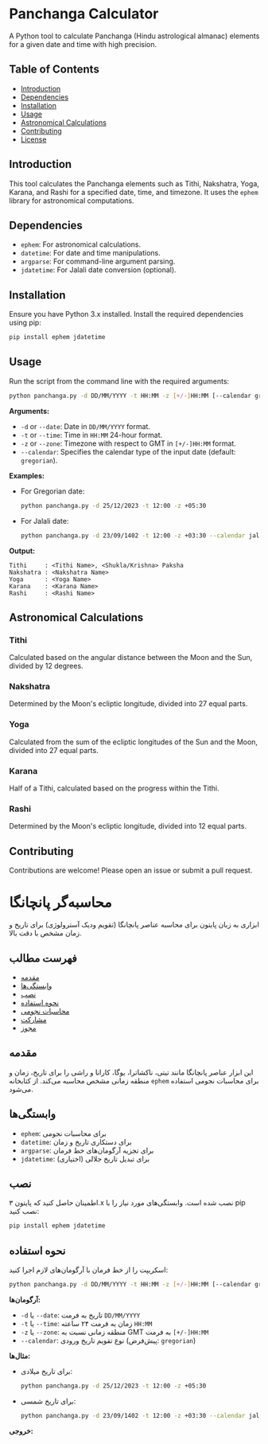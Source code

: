 # Panchanga Calculator

A Python tool to calculate Panchanga (Hindu astrological almanac) elements for a given date and time with high precision.

## Table of Contents

- [Introduction](#introduction)
- [Dependencies](#dependencies)
- [Installation](#installation)
- [Usage](#usage)
- [Astronomical Calculations](#astronomical-calculations)
- [Contributing](#contributing)
- [License](#license)

## Introduction

This tool calculates the Panchanga elements such as Tithi, Nakshatra, Yoga, Karana, and Rashi for a specified date, time, and timezone. It uses the `ephem` library for astronomical computations.

## Dependencies

- `ephem`: For astronomical calculations.
- `datetime`: For date and time manipulations.
- `argparse`: For command-line argument parsing.
- `jdatetime`: For Jalali date conversion (optional).

## Installation

Ensure you have Python 3.x installed. Install the required dependencies using pip:

```bash
pip install ephem jdatetime
```

## Usage

Run the script from the command line with the required arguments:

```bash
python panchanga.py -d DD/MM/YYYY -t HH:MM -z [+/-]HH:MM [--calendar gregorian|jalali]
```

**Arguments:**

- `-d` or `--date`: Date in `DD/MM/YYYY` format.
- `-t` or `--time`: Time in `HH:MM` 24-hour format.
- `-z` or `--zone`: Timezone with respect to GMT in `[+/-]HH:MM` format.
- `--calendar`: Specifies the calendar type of the input date (default: `gregorian`).

**Examples:**

- For Gregorian date:
  ```bash
  python panchanga.py -d 25/12/2023 -t 12:00 -z +05:30
  ```

- For Jalali date:
  ```bash
  python panchanga.py -d 23/09/1402 -t 12:00 -z +03:30 --calendar jalali
  ```

**Output:**

```
Tithi     : <Tithi Name>, <Shukla/Krishna> Paksha
Nakshatra : <Nakshatra Name>
Yoga      : <Yoga Name>
Karana    : <Karana Name>
Rashi     : <Rashi Name>
```

## Astronomical Calculations

### Tithi

Calculated based on the angular distance between the Moon and the Sun, divided by 12 degrees.

### Nakshatra

Determined by the Moon's ecliptic longitude, divided into 27 equal parts.

### Yoga

Calculated from the sum of the ecliptic longitudes of the Sun and the Moon, divided into 27 equal parts.

### Karana

Half of a Tithi, calculated based on the progress within the Tithi.

### Rashi

Determined by the Moon's ecliptic longitude, divided into 12 equal parts.

## Contributing

Contributions are welcome! Please open an issue or submit a pull request.



# محاسبه‌گر پانچانگا

ابزاری به زبان پایتون برای محاسبه عناصر پانچانگا (تقویم ودیک آسترولوژی) برای تاریخ و زمان مشخص با دقت بالا.

## فهرست مطالب

- [مقدمه](#مقدمه)
- [وابستگی‌ها](#وابستگیها)
- [نصب](#نصب)
- [نحوه استفاده](#نحوه-استفاده)
- [محاسبات نجومی](#محاسبات-نجومی)
- [مشارکت](#مشارکت)
- [مجوز](#مجوز)

## مقدمه

این ابزار عناصر پانچانگا مانند تیتی، ناکشاترا، یوگا، کارانا و راشی را برای تاریخ، زمان و منطقه زمانی مشخص محاسبه می‌کند. از کتابخانه `ephem` برای محاسبات نجومی استفاده می‌شود.

## وابستگی‌ها

- `ephem`: برای محاسبات نجومی
- `datetime`: برای دستکاری تاریخ و زمان
- `argparse`: برای تجزیه آرگومان‌های خط فرمان
- `jdatetime`: برای تبدیل تاریخ جلالی (اختیاری)

## نصب

اطمینان حاصل کنید که پایتون ۳.x نصب شده است. وابستگی‌های مورد نیاز را با pip نصب کنید:

```bash
pip install ephem jdatetime
```

## نحوه استفاده

اسکریپت را از خط فرمان با آرگومان‌های لازم اجرا کنید:

```bash
python panchanga.py -d DD/MM/YYYY -t HH:MM -z [+/-]HH:MM [--calendar gregorian|jalali]
```

**آرگومان‌ها:**

- `-d` یا `--date`: تاریخ به فرمت `DD/MM/YYYY`
- `-t` یا `--time`: زمان به فرمت ۲۴ ساعته `HH:MM`
- `-z` یا `--zone`: منطقه زمانی نسبت به GMT به فرمت `[+/-]HH:MM`
- `--calendar`: نوع تقویم تاریخ ورودی (پیش‌فرض: `gregorian`)

**مثال‌ها:**

- برای تاریخ میلادی:
  ```bash
  python panchanga.py -d 25/12/2023 -t 12:00 -z +05:30
  ```

- برای تاریخ شمسی:
  ```bash
  python panchanga.py -d 23/09/1402 -t 12:00 -z +03:30 --calendar jalali
  ```

**خروجی:**
